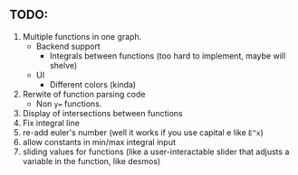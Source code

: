 ## TODO:
1. Multiple functions in one graph.
    - Backend support
        - Integrals between functions (too hard to implement, maybe will shelve)
    - UI
        - Different colors (kinda)
2. Rerwite of function parsing code
    - Non `y=` functions.
3. Display of intersections between functions
4. Fix integral line
5. re-add euler's number (well it works if you use capital e like `E^x`)
6. allow constants in min/max integral input
7. sliding values for functions (like a user-interactable slider that adjusts a variable in the function, like desmos)